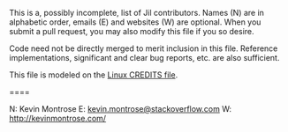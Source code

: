 This is a, possibly incomplete, list of Jil contributors.
Names (N) are in alphabetic order, emails (E) and websites (W) are optional.
When you submit a pull request, you may also modify this file
if you so desire.

Code need not be directly merged to merit inclusion in this file.
Reference implementations, significant and clear bug reports, etc. 
are also sufficient.

This file is modeled on the [Linux CREDITS file](https://github.com/torvalds/linux/blob/master/CREDITS).

====

N: Kevin Montrose
E: kevin.montrose@stackoverflow.com
W: http://kevinmontrose.com/
